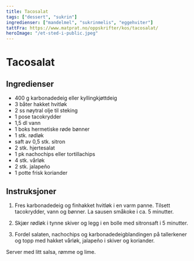 ```yaml
---
title: Tacosalat
tags: ["dessert", "sukrin"]
ingredienser: ["mandelmel", "sukrinmelis", "eggehviter"]
tattFra: https://www.matprat.no/oppskrifter/kos/tacosalat/
heroImage: "/et-sted-i-public.jpeg"
---
```


# Tacosalat

## Ingredienser

- 400 g karbonadedeig eller kyllingkjøttdeig
- 3 båter hakket hvitløk
- 2 ss nøytral olje til steking
- 1 pose tacokrydder
- 1,5 dl vann
- 1 boks hermetiske røde bønner
- 1 stk. rødløk
- saft av 0,5 stk. sitron
- 2 stk. hjertesalat
- 1 pk nachochips eller tortillachips
- 4 stk. vårløk
- 2 stk. jalapeño
- 1 potte frisk koriander

## Instruksjoner

1. Fres karbonadedeig og finhakket hvitløk i en varm panne. Tilsett tacokrydder, vann og bønner. La sausen småkoke i ca. 5 minutter.

2. Skjær rødløk i tynne skiver og legg i en bolle med sitronsaft i 5 minutter.

3. Fordel salaten, nachochips og karbonadedeigblandingen på tallerkener og topp med hakket vårløk, jalapeño i skiver og koriander.

Server med litt salsa, rømme og lime.
